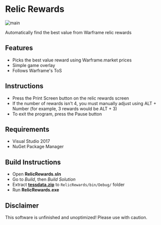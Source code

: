 # Relic Rewards

![main](https://cdn.discordapp.com/attachments/373320120707055617/484055262399823873/sample.PNG)

Automatically find the best value from Warframe relic rewards

## Features
* Picks the best value reward using Warframe.market prices
* Simple game overlay
* Follows Warframe's ToS

## Instructions
* Press the Print Screen button on the relic rewards screen
* If the number of rewards isn't 4, you must manually adjust using ALT + Number (for example, 3 rewards would be ALT + 3)
* To exit the program, press the Pause button

## Requirements
* Visual Studio 2017
* NuGet Package Manager

## Build Instructions
* Open **RelicRewards.sln**
* Go to *Build*, then *Build Solution*
* Extract [**tessdata.zip**](https://github.com/tvn-cosine/tessdata) to `RelicRewards/bin/Debug/` folder
* Run **RelicRewards.exe**

## Disclaimer
This software is unfinished and unoptimized! Please use with caution.